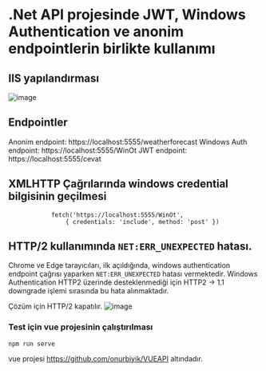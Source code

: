 # .Net API projesinde JWT, Windows Authentication ve anonim endpointlerin birlikte kullanımı

## IIS yapılandırması
![image](https://user-images.githubusercontent.com/6241024/117143742-d2ac6300-adb9-11eb-8905-553089b76694.png)


## Endpointler
Anonim endpoint: https://localhost:5555/weatherforecast
Windows Auth endpoint: https://localhost:5555/WinOt
JWT endpoint: https://localhost:5555/cevat



## XMLHTTP Çağrılarında windows credential bilgisinin geçilmesi

```
            fetch('https://localhost:5555/WinOt',
                { credentials: 'include', method: 'post' })
```

## HTTP/2 kullanımında `NET:ERR_UNEXPECTED` hatası.
Chrome ve Edge tarayıcıları, ilk açıldığında, windows authentication endpoint çağrısı yaparken `NET:ERR_UNEXPECTED` hatası vermektedir. Windows Authentication HTTP2 üzerinde desteklenmediği için HTTP2 -> 1.1 downgrade işlemi sırasında bu hata alınmaktadır.

Çözüm için HTTP/2 kapatılır.
![image](https://user-images.githubusercontent.com/6241024/117143942-0a1b0f80-adba-11eb-99ef-c28a252a50bb.png)


### Test için vue projesinin çalıştırılması
```
npm run serve
```
vue projesi https://github.com/onurbiyik/VUEAPI altındadır. 
